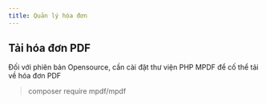 ```yaml
---
title: Quản lý hóa đơn
---
```


## Tải hóa đơn PDF

Đối với phiên bản Opensource, cần cài đặt thư viện PHP MPDF để cố thể tải về hóa đơn PDF

> composer require mpdf/mpdf